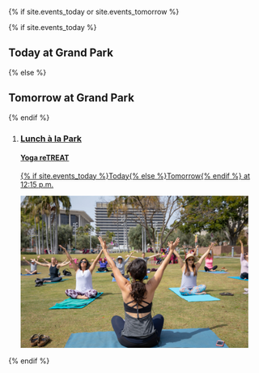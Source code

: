 {% if site.events_today or site.events_tomorrow %}

{% if site.events_today %}
## Today at <span class="avoid-break">Grand Park</span> <a id="today"></a>
{% else %}
## Tomorrow at <span class="avoid-break">Grand Park</span> <a id="tomorrow"></a>
{% endif %}

<ol class="event-list" style="grid-template-columns: 1fr;">
  <!-- <li>
    <a href="/food-trucks/">
      <div>
        <h3>Lunch à la Park</h3>
        <h4>Food Trucks</h4>
        <p>{% if site.events_today %}Today{% else %}Tomorrow{% endif %} at <time datetime="11:00">11 a.m.</time></p>
      </div>
      <img src="/uploads/programs/food-trucks-3.jpg" height="300" alt="" />
    </a>
  </li> -->
  <li>
    <a href="/yoga/">
      <div>
        <h3>Lunch à la Park</h3>
        <h4>Yoga reTREAT</h4>
        <p>{% if site.events_today %}Today{% else %}Tomorrow{% endif %} at <time datetime="12:15">12:15 p.m.</time></p>
      </div>
      <img src="/uploads/programs/yoga-4.jpg" height="300" alt="" />
    </a>
  </li>
</ol>

{% endif %}
